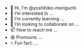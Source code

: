 - 👋 Hi, I’m @yoshihiko-moriguchi
- 👀 I’m interested in ...
- 🌱 I’m currently learning ...
- 💞️ I’m looking to collaborate on ...
- 📫 How to reach me ...
- 😄 Pronouns: ...
- ⚡ Fun fact: ...

<!---
yoshihiko-moriguchi/yoshihiko-moriguchi is a ✨ special ✨ repository because its `README.md` (this file) appears on your GitHub profile.
You can click the Preview link to take a look at your changes.
--->
